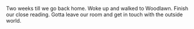 Two weeks till we go back home. Woke up and walked to Woodlawn. Finish our close reading. Gotta leave our room and get in touch with the outside world.